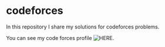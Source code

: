 # codeforces
In this repository I share my solutions for codeforces problems.

You can see my code forces profile ![HERE](https://codeforces.com/profile/audrey_jensen).

